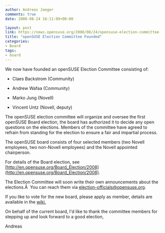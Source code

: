 ```yaml
---
author: Andreas Jaeger
comments: true
date: 2008-08-24 16:11:09+00:00

layout: post
link: https://news.opensuse.org/2008/08/24/opensuse-election-committee-founded/
title: "openSUSE Election Committee Founded"
categories:
- Board
tags:
- board
---
```

We now have founded an openSUSE Election Committee consisting of:



	
  * Claes Backstrom (Community)

	
  * Andrew Wafaa (Community)

	
  * Marko Jung (Novell)

	
  * Vincent Untz (Novell, deputy)


The openSUSE election committee will organize and oversee the first openSUSE Board election, the board has authorized it to decide any open questions on the elections. Members of the committee have agreed to refrain from standing for the election to ensure a fair and impartial process.

The openSUSE board consists of four selected members (two Novell employees, two non-Novell employees) and the Novell appointed chairperson.

For details of the Board election, see [http://en.opensuse.org/Board_Election/2008](http://en.opensuse.org/Board_Election/2008).

The Election Committee will soon write their own announcements about the elections.Â  You can reach them via [election-officials@opensuse.org](mailto:election-officials@opensuse.org).

If you like to vote for the new board, please apply as member, details are available in the [wiki.](http://en.opensuse.org/Members)

On behalf of the current board, I'd like to thank the committee members for stepping up and look forward to a good election,

Andreas		
